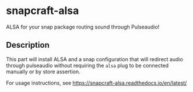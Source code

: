 snapcraft-alsa
==============

ALSA for your snap package routing sound through Pulseaudio!

Description
-----------

This part will install ALSA and a snap configuration that will
redirect audio through pulseaudio without requiring the `alsa`
plug to be connected manually or by store assertion.

For usage instructions, see https://snapcraft-alsa.readthedocs.io/en/latest/